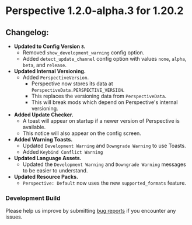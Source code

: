 # Perspective 1.2.0-alpha.3 for 1.20.2

## Changelog:  
- **Updated to Config Version `8`.**
  - Removed `show_development_warning` config option.  
  - Added `detect_update_channel` config option with values `none`, `alpha`, `beta`, and `release`.  
- **Updated Internal Versioning.**  
  - Added `PerspectiveVersion`.  
    - Perspective now stores its data at `PerspectiveData.PERSPECTIVE_VERSION`.  
    - This replaces the versioning data from `PerspectiveData`.  
    - This will break mods which depend on Perspective's internal versioning.  
- **Added Update Checker.**
  - A toast will appear on startup if a newer version of Perspective is available.  
  - This notice will also appear on the config screen.
- **Added Warning Toasts.**  
  - Updated `Development Warning` and `Downgrade Warning` to use Toasts.  
  - Added `Keybind Conflict Warning`  
- **Updated Language Assets.**  
  - Updated the `Development Warning` and `Downgrade Warning` messages to be easier to understand.  
- **Updated Resource Packs.**  
  - `Perspective: Default` now uses the new `supported_formats` feature.  

### Development Build  
Please help us improve by submitting [bug reports](https://github.com/MCLegoMan/Perspective/issues) if you encounter any issues.  
